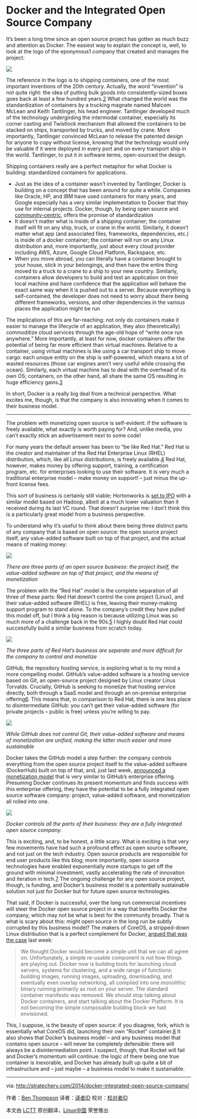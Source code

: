 Docker and the Integrated Open Source Company
================================================================================
It’s been a long time since an open source project has gotten as much buzz and attention as Docker. The easiest way to explain the concept is, well, to look at the logo of the eponymous1 company that created and manages the project:

![](http://2yj23r14cytosbxol4cavq337g.wpengine.netdna-cdn.com/wp-content/uploads/2014/12/docker.png)

The reference in the logo is to shipping containers, one of the most important inventions of the 20th century. Actually, the word “invention” is not quite right: the idea of putting bulk goods into consistently-sized boxes goes back at least a few hundred years.[2][1] What changed the world was the standardization of containers by a trucking magnate named Malcom McLean and Keith Tantlinger, his head engineer. Tantlinger developed much of the technology undergirding the intermodal container, especially its corner casting and Twistlock mechanism that allowed the containers to be stacked on ships, transported by trucks, and moved by crane. More importantly, Tantlinger convinced McLean to release the patented design for anyone to copy without license, knowing that the technology would only be valuable if it were deployed in every port and on every transport ship in the world. Tantlinger, to put it in software terms, open-sourced the design.

Shipping containers really are a perfect metaphor for what Docker is building: standardized containers for applications.


- Just as the idea of a container wasn’t invented by Tantlinger, Docker is building on a concept that has been around for quite a while. Companies like Oracle, HP, and IBM have used containers for many years, and Google especially has a very similar implementation to Docker that they use for internal projects. Docker, though, by being open source and [community-centric][2], offers the promise of standardization
- It doesn’t matter what is inside of a shipping container; the container itself will fit on any ship, truck, or crane in the world. Similarly, it doesn’t matter what app (and associated files, frameworks, dependencies, etc.) is inside of a docker container; the container will run on any Linux distribution and, more importantly, just about every cloud provider including AWS, Azure, Google Cloud Platform, Rackspace, etc.
- When you move abroad, you can literally have a container brought to your house, stick in your belongings, and then have the entire thing moved to a truck to a crane to a ship to your new country. Similarly, containers allow developers to build and test an application on their local machine and have confidence that the application will behave the exact same way when it is pushed out to a server. Because everything is self-contained, the developer does not need to worry about there being different frameworks, versions, and other dependencies in the various places the application might be run

The implications of this are far-reaching: not only do containers make it easier to manage the lifecycle of an application, they also (theoretically) commoditize cloud services through the age-old hope of “write once run anywhere.” More importantly, at least for now, docker containers offer the potential of being far more efficient than virtual machines. Relative to a container, using virtual machines is like using a car transport ship to move cargo: each unique entity on the ship is self-powered, which means a lot of wasted resources (those car engines aren’t very useful while crossing the ocean). Similarly, each virtual machine has to deal with the overhead of its own OS; containers, on the other hand, all share the same OS resulting in huge efficiency gains.[3][4]

In short, Docker is a really big deal from a technical perspective. What excites me, though, is that the company is also innovating when it comes to their business model.

----------

The problem with monetizing open source is self-evident: if the software is freely available, what exactly is worth paying for? And, unlike media, you can’t exactly stick an advertisement next to some code!

For many years the default answer has been to “be like Red Hat.” Red Hat is the creator and maintainer of the Red Hat Enterprise Linux (RHEL) distribution, which, like all Linux distributions, is freely available.[4][5] Red Hat, however, makes money by offering support, training, a certification program, etc. for enterprises looking to use their software. It is very much a traditional enterprise model – make money on support! – just minus the up-front license fees.

This sort of business is certainly still viable; Hortonworks is [set to IPO][3] with a similar model based on Hadoop, albeit at a much lower valuation than it received during its last VC round. That doesn’t surprise me: I don’t think this is a particularly great model from a business perspective.

To understand why it’s useful to think about there being three distinct parts of any company that is based on open source: the open source project itself, any value-added software built on top of that project, and the actual means of making money:

![](http://2yj23r14cytosbxol4cavq337g.wpengine.netdna-cdn.com/wp-content/uploads/2014/12/opensourcepaper.jpg)

*There are three parts of an open source business: the project itself, the value-added software on top of that project, and the means of monetization*

The problem with the “Red Hat” model is the complete separation of all three of these parts: Red Hat doesn’t control the core project (Linux), and their value-added software (RHEL) is free, leaving their money-making support program to stand alone. To the company’s credit they have pulled this model off, but I think a big reason is because utilizing Linux was so much more of a challenge back in the 90s.[5][11] I highly doubt Red Hat could successfully build a similar business from scratch today.

![](http://2yj23r14cytosbxol4cavq337g.wpengine.netdna-cdn.com/wp-content/uploads/2014/12/redhatpaper.jpg)

*The three parts of Red Hat’s business are separate and more difficult for the company to control and monetize*

GitHub, the repository hosting service, is exploring what is to my mind a more compelling model. GitHub’s value-added software is a hosting service based on Git, an open-source project designed by Linux creator Linus Torvalds. Crucially, GitHub is seeking to monetize that hosting service directly, both through a SaaS model and through an on-premise enterprise offering[6][6]. This means that, in comparison to Red Hat, there is one less place to disintermediate GitHub: you can’t get their value-added software (for private projects – public is free) unless you’re willing to pay.

![](http://2yj23r14cytosbxol4cavq337g.wpengine.netdna-cdn.com/wp-content/uploads/2014/12/githubpaper.jpg)

*While GitHub does not control Git, their value-added software and means of monetization are unified, making the latter much easier and more sustainable*

Docker takes the GitHub model a step further: the company controls everything from the open source project itself to the value-added software (DockerHub) built on top of that, and, just last week, [announced a monetization model][7] that is very similar to GitHub’s enterprise offering. Presuming Docker continues its present momentum and finds success with this enterprise offering, they have the potential to be a fully integrated open source software company: project, value-added software, and monetization all rolled into one.

![](http://2yj23r14cytosbxol4cavq337g.wpengine.netdna-cdn.com/wp-content/uploads/2014/12/dockerpaper.jpg)

*Docker controls all the parts of their business: they are a fully integrated open source company.*

This is exciting, and, to be honest, a little scary. What is exciting is that very few movements have had such a profound effect as open source software, and not just on the tech industry. Open source products are responsible for end user products like this blog; more importantly, open source technologies have enabled exponentially more startups to get off the ground with minimal investment, vastly accelerating the rate of innovation and iteration in tech.[7][8] The ongoing challenge for any open source project, though, is funding, and Docker’s business model is a potentially sustainable solution not just for Docker but for future open source technologies.

That said, if Docker is successful, over the long run commercial incentives will steer the Docker open source project in a way that benefits Docker the company, which may not be what is best for the community broadly. That is what is scary about this: might open source in the long run be subtly corrupted by this business model? The makers of CoreOS, a stripped-down Linux distribution that is a perfect complement for Docker, [argued that was the case][9] last week:

> We thought Docker would become a simple unit that we can all agree on. Unfortunately, a simple re-usable component is not how things are playing out. Docker now is building tools for launching cloud servers, systems for clustering, and a wide range of functions: building images, running images, uploading, downloading, and eventually even overlay networking, all compiled into one monolithic binary running primarily as root on your server. The standard container manifesto was removed. We should stop talking about Docker containers, and start talking about the Docker Platform. It is not becoming the simple composable building block we had envisioned.

This, I suppose, is the beauty of open source: if you disagree, fork, which is essentially what CoreOS did, launching their own “Rocket” container.[8][10] It also shows that Docker’s business model – and any business model that contains open source – will never be completely defensible: there will always be a disintermediation point. I suspect, though, that Rocket will fail and Docker’s momentum will continue: the logic of there being one true container is inexorable, and Docker has already built up quite a bit of infrastructure and – just maybe – a business model to make it sustainable.

--------------------------------------------------------------------------------

via: http://stratechery.com/2014/docker-integrated-open-source-company/

作者：[Ben Thompson][a]
译者：[译者ID](https://github.com/译者ID)
校对：[校对者ID](https://github.com/校对者ID)

本文由 [LCTT](https://github.com/LCTT/TranslateProject) 原创翻译，[Linux中国](http://linux.cn/) 荣誉推出

[a]:http://stratechery.com/category/about/
[1]:http://stratechery.com/2014/docker-integrated-open-source-company/#fn:1:1300
[2]:https://github.com/docker/docker
[3]:http://blogs.wsj.com/digits/2014/12/01/ipo-bound-hortonworks-drops-out-of-billion-dollar-startup-club/
[4]:http://stratechery.com/2014/docker-integrated-open-source-company/#fn:2:1300
[5]:http://stratechery.com/2014/docker-integrated-open-source-company/#fn:3:1300
[6]:http://stratechery.com/2014/docker-integrated-open-source-company/#fn:5:1300
[7]:http://blog.docker.com/2014/12/docker-announces-docker-hub-enterprise/
[8]:http://stratechery.com/2014/docker-integrated-open-source-company/#fn:6:1300
[9]:https://coreos.com/blog/rocket/
[10]:http://stratechery.com/2014/docker-integrated-open-source-company/#fn:7:1300
[11]:http://stratechery.com/2014/docker-integrated-open-source-company/#fn:4:1300